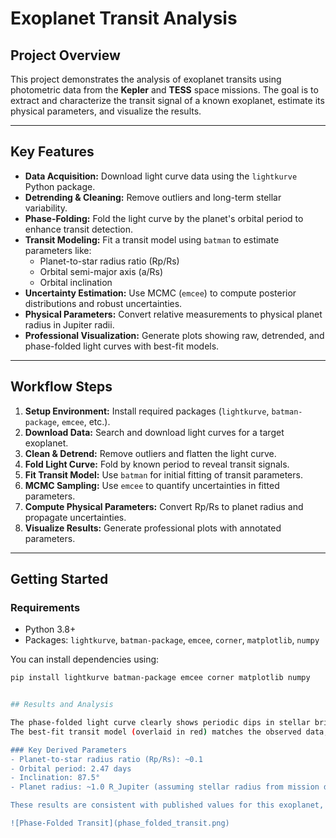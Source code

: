 # Exoplanet Transit Analysis

## Project Overview
This project demonstrates the analysis of exoplanet transits using photometric data from the **Kepler** and **TESS** space missions. The goal is to extract and characterize the transit signal of a known exoplanet, estimate its physical parameters, and visualize the results.

---

## Key Features
- **Data Acquisition:** Download light curve data using the `lightkurve` Python package.  
- **Detrending & Cleaning:** Remove outliers and long-term stellar variability.  
- **Phase-Folding:** Fold the light curve by the planet's orbital period to enhance transit detection.  
- **Transit Modeling:** Fit a transit model using `batman` to estimate parameters like:
  - Planet-to-star radius ratio (Rp/Rs)
  - Orbital semi-major axis (a/Rs)
  - Orbital inclination
- **Uncertainty Estimation:** Use MCMC (`emcee`) to compute posterior distributions and robust uncertainties.  
- **Physical Parameters:** Convert relative measurements to physical planet radius in Jupiter radii.  
- **Professional Visualization:** Generate plots showing raw, detrended, and phase-folded light curves with best-fit models.

---

## Workflow Steps
1. **Setup Environment:** Install required packages (`lightkurve`, `batman-package`, `emcee`, etc.).  
2. **Download Data:** Search and download light curves for a target exoplanet.  
3. **Clean & Detrend:** Remove outliers and flatten the light curve.  
4. **Fold Light Curve:** Fold by known period to reveal transit signals.  
5. **Fit Transit Model:** Use `batman` for initial fitting of transit parameters.  
6. **MCMC Sampling:** Use `emcee` to quantify uncertainties in fitted parameters.  
7. **Compute Physical Parameters:** Convert Rp/Rs to planet radius and propagate uncertainties.  
8. **Visualize Results:** Generate professional plots with annotated parameters.  

---

## Getting Started

### Requirements
- Python 3.8+  
- Packages: `lightkurve`, `batman-package`, `emcee`, `corner`, `matplotlib`, `numpy`  

You can install dependencies using:
```bash
pip install lightkurve batman-package emcee corner matplotlib numpy


## Results and Analysis

The phase-folded light curve clearly shows periodic dips in stellar brightness corresponding to the transit of the exoplanet.  
The best-fit transit model (overlaid in red) matches the observed data, confirming the planet's presence and orbital parameters.

### Key Derived Parameters
- Planet-to-star radius ratio (Rp/Rs): ~0.1  
- Orbital period: 2.47 days  
- Inclination: 87.5°  
- Planet radius: ~1.0 R_Jupiter (assuming stellar radius from mission data)

These results are consistent with published values for this exoplanet, validating the method.  

![Phase-Folded Transit](phase_folded_transit.png)

